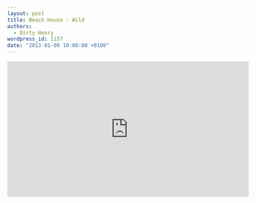 ```yaml
---
layout: post
title: Beach House - Wild
authors:
  - Dirty Henry
wordpress_id: 1157
date: "2013-01-09 10:00:00 +0100"
---
```


<iframe width="560" height="315" src="http://www.youtube.com/embed/aRSDzmAy-X8" frameborder="0" allowfullscreen></iframe>
